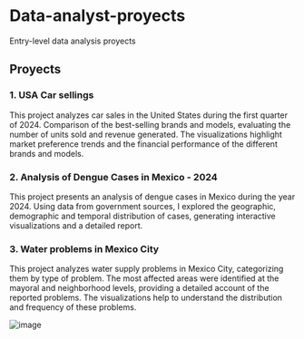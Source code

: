 # Data-analyst-proyects
Entry-level data analysis proyects

## Proyects
### 1. USA Car sellings
This project analyzes car sales in the United States during the first quarter of 2024. Comparison of the best-selling brands and models, evaluating the number of units sold and revenue generated. The visualizations highlight market preference trends and the financial performance of the different brands and models.

### 2. Analysis of Dengue Cases in Mexico - 2024
This project presents an analysis of dengue cases in Mexico during the year 2024. Using data from government sources, I explored the geographic, demographic and temporal distribution of cases, generating interactive visualizations and a detailed report.

### 3. Water problems in Mexico City
This project analyzes water supply problems in Mexico City, categorizing them by type of problem. The most affected areas were identified at the mayoral and neighborhood levels, providing a detailed account of the reported problems. The visualizations help to understand the distribution and frequency of these problems.

![image](https://github.com/user-attachments/assets/00fcbda9-2119-4c30-8fd7-3e6fe0125fa7)

